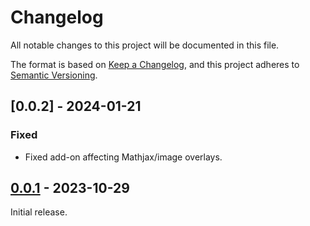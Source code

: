 # Changelog

All notable changes to this project will be documented in this file.

The format is based on [Keep a Changelog](https://keepachangelog.com/en/1.0.0/),
and this project adheres to [Semantic Versioning](https://semver.org/spec/v2.0.0.html).

## [0.0.2] - 2024-01-21

### Fixed

-   Fixed add-on affecting Mathjax/image overlays.

## [0.0.1] - 2023-10-29

Initial release.

[0.0.1]: https://github.com/abdnh/anki-field-groups/commits/0.0.1
